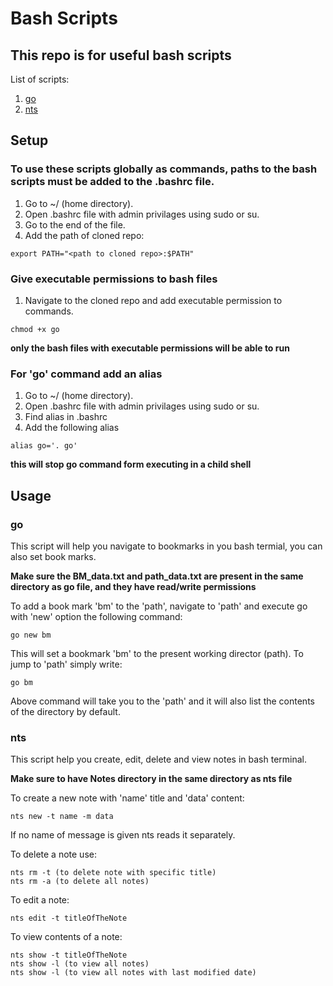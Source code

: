 # Bash Scripts

## This repo is for useful bash scripts

List of scripts:
1. [go](./bookmark_command/)
2. [nts](./bookmark_command/)

## Setup
### To use these scripts globally as commands, paths to the bash scripts must be added to the .bashrc file.

1. Go to ~/ (home directory).
1. Open .bashrc file with admin privilages using sudo or su.
1. Go to the end of the file.
1. Add the path of cloned repo:
```
export PATH="<path to cloned repo>:$PATH"
```
### Give executable permissions to bash files
1. Navigate to the cloned repo and add executable permission to commands.
```
chmod +x go
```
**only the bash files with executable permissions will be able to run**

### For 'go' command add an alias
1. Go to ~/ (home directory).
1. Open .bashrc file with admin privilages using sudo or su.
1. Find alias in .bashrc
1. Add the following alias
```
alias go='. go'
```
**this will stop go command form executing in a child shell**

## Usage

### go
This script will help you navigate to bookmarks in you bash termial, you can also set book marks.

**Make sure the BM_data.txt and path_data.txt are present in the same directory as go file, and they have read/write permissions**

To add a book mark 'bm' to the 'path', navigate to 'path' and execute go with 'new' option the following command:
```
go new bm
```
This will set a bookmark 'bm' to the present working director (path). To jump to 'path' simply write:
```
go bm
```
Above command will take you to the 'path' and it will also list the contents of the directory by default.

### nts
This script help you create, edit, delete and view notes in bash terminal.

**Make sure to have Notes directory in the same directory as nts file**

To create a new note with 'name' title and 'data' content:
```
nts new -t name -m data
``` 
If no name of message is given nts reads it separately.

To delete a note use:
```
nts rm -t (to delete note with specific title)
nts rm -a (to delete all notes)
```

To edit a note:
```
nts edit -t titleOfTheNote
```

To view contents of a note:
```
nts show -t titleOfTheNote
nts show -l (to view all notes)
nts show -l (to view all notes with last modified date)
```
